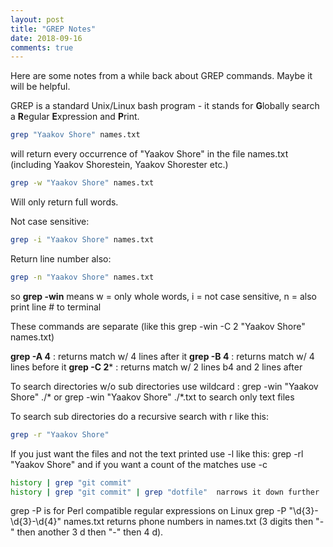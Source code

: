 ```yaml
---
layout: post
title: "GREP Notes"
date: 2018-09-16
comments: true
---
```


Here are some notes from a while back about GREP commands. Maybe it will be helpful.

GREP is a standard Unix/Linux bash program - it stands for **G**lobally search a **R**egular **E**xpression and **P**rint.

```bash
grep "Yaakov Shore" names.txt
```

will return every occurrence of "Yaakov Shore" in the file names.txt (including Yaakov Shorestein, Yaakov Shorester etc.)

```bash
grep -w "Yaakov Shore" names.txt
```

Will only return full words.

Not case sensitive:

```bash
grep -i "Yaakov Shore" names.txt
```

Return line number also:

```bash
grep -n "Yaakov Shore" names.txt
```

so  **grep -win** means w = only whole words, i = not case sensitive, n = also print line # to terminal

These commands are separate (like this grep -win -C 2 "Yaakov Shore" names.txt)

**grep -A 4** : returns match w/ 4 lines after it
**grep -B 4** : returns match w/ 4 lines before it
**grep -C 2*** : returns match w/ 2 lines b4 and 2 lines after


To search directories w/o sub directories use wildcard :  grep -win "Yaakov Shore" ./*  or  grep -win "Yaakov Shore" ./*.txt  to search only text files

To search sub directories do a recursive search with r like this:

```bash
grep -r "Yaakov Shore"
```

If you just want the files and not the text printed use -l like this:  grep -rl "Yaakov Shore" and if you want a count of the matches use -c

```bash
history | grep "git commit" 
history | grep "git commit" | grep "dotfile"  narrows it down further
```

grep -P is for Perl compatible regular expressions on Linux
grep -P "\d{3}-\d{3}-\d{4}" names.txt returns phone numbers in names.txt (3 digits then "-" then another 3 d then "-" then 4 d).
